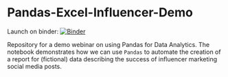 # Pandas-Excel-Influencer-Demo


Launch on binder:
[![Binder](https://mybinder.org/badge_logo.svg)](https://mybinder.org/v2/gh/mcullan/Pandas-Excel-Influencer-Demo/HEAD)

Repository for a demo webinar on using Pandas for Data Analytics. The notebook demonstrates how we can use `Pandas` to automate the creation of a report for (fictional) data describing the success of influencer marketing social media posts. 
